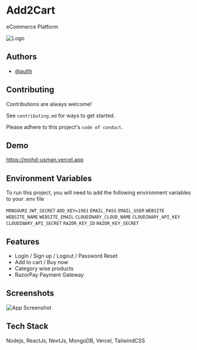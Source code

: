 
# Add2Cart
eCommerce Platform

![Logo](https://mohd-usman.vercel.app/logo.png)




## Authors

- [@aulth](https://www.github.com/aulth)


## Contributing

Contributions are always welcome!

See `contributing.md` for ways to get started.

Please adhere to this project's `code of conduct`.


## Demo
https://mohd-usman.vercel.app



## Environment Variables

To run this project, you will need to add the following environment variables to your .env file

`MONGOURI`
`JWT_SECRET`
`ADD_KEY=1981`
`EMAIL_PASS`
`EMAIL_USER`
`WEBSITE`
`WEBSITE_NAME`
`WEBSITE_EMAIL`
`CLOUDINARY_CLOUD_NAME`
`CLOUDINARY_API_KEY`
`CLOUDINARY_API_SECRET`
`RAZOR_KEY_ID`
`RAZOR_KEY_SECRET`


## Features

- Login / Sign up / Logout / Password Reset
- Add to cart / Buy now
- Category wise products
- RazorPay Payment Gateway


## Screenshots

![App Screenshot](https://aulth.github.io/usman/add2cart.png)


## Tech Stack

Nodejs, ReactJs, NextJs, MongoDB, Vercel, TailwindCSS

